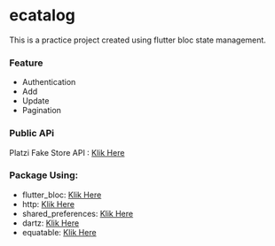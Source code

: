 # ecatalog

This is a practice project created using flutter bloc state management.

### Feature
* Authentication
* Add
* Update
* Pagination

### Public APi
Platzi Fake Store API : [Klik Here](https://fakeapi.platzi.com/)

### Package Using:
* flutter_bloc: [Klik Here](https://pub.dev/packages/flutter_bloc)
* http: [Klik Here](https://pub.dev/packages/http)
* shared_preferences: [Klik Here](https://pub.dev/packages/shared_preferences)
* dartz: [Klik Here](https://pub.dev/packages/dartz)
* equatable: [Klik Here](https://pub.dev/packages/equatable)


